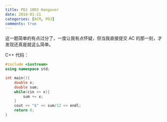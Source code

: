 ```yaml
---
title: POJ 1003 Hangover
date: 2018-01-21
categories: [ACM, POJ]
comments: true
---
```


这一题简单的有点过分了，一度让我有点怀疑，但当我直接提交 AC 的那一刻，才发现还真是就这么简单。

C++ 代码：

```C++
#include <iostream>  
using namespace std;

int main(){
    double x;
    double sum;
    while(cin >> x){
        sum += x;
    }
    cout << "$" << sum/12 << endl;
    return 0;
}
```
